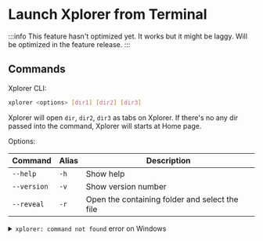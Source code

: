 # Launch Xplorer from Terminal

:::info
This feature hasn't optimized yet. It works but it might be laggy. Will be optimized in the feature release.
:::

## Commands

Xplorer CLI:

```bash
xplorer <options> [dir1] [dir2] [dir3]
```

Xplorer will open `dir`, `dir2`, `dir3` as tabs on Xplorer. If there's no any dir passed into the command, Xplorer will starts at Home page.

Options:

| Command     | Alias | Description                                    |
| ----------- | ----- | ---------------------------------------------- |
| `--help`    | `-h`  | Show help                                      |
| `--version` | `-v`  | Show version number                            |
| `--reveal`  | `-r`  | Open the containing folder and select the file |

<details>
<summary>
<code>xplorer: command not found</code> error on Windows
</summary>

Firstly, you have to register the command into the system path.

1. Open the `System Properties` on Windows.
2. Click the `Environment Variables` button, it will popup a window.
3. On the table, search for `Path` variable and click on it.
4. Click `Edit` button, it will popup a window.
5. Click `New` button
6. Add `%USERPROFILE%\AppData\Local\Programs\xplorer`

</details>
